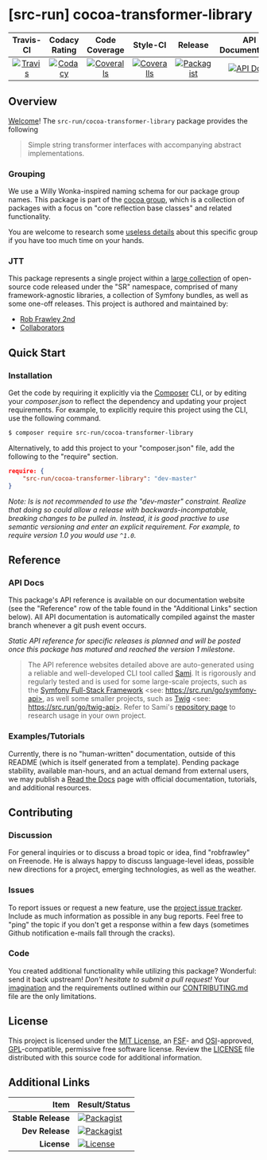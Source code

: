 
# [src-run] cocoa-transformer-library

|       Travis-CI        |      Codacy Rating      |      Code Coverage      |        Style-CI         |         Release         |    API Documentation    |
|:----------------------:|:-----------------------:|:-----------------------:|:-----------------------:|:-----------------------:|:-----------------------:|
| [![Travis](https://src.run/cocoa-transformer-library/travis.svg)](https://src.run/cocoa-transformer-library/travis) | [![Codacy](https://src.run/cocoa-transformer-library/codacy.svg)](https://src.run/cocoa-transformer-library/codacy) | [![Coveralls](https://src.run/cocoa-transformer-library/coveralls.svg)](https://src.run/cocoa-transformer-library/coveralls) | [![Coveralls](https://src.run/cocoa-transformer-library/styleci.svg)](https://src.run/cocoa-transformer-library/styleci) | [![Packagist](https://src.run/cocoa-transformer-library/packagist.svg)](https://src.run/cocoa-transformer-library/packagist) | [![API Docs](https://src.run/cocoa-transformer-library/api.svg)](https://src.run/cocoa-transformer-library/api) |


## Overview

[Welcome](https://src.run/go/readme_welcome)!
The `src-run/cocoa-transformer-library` package provides the following

> Simple string transformer interfaces with accompanying abstract implementations.

### Grouping

We use a Willy Wonka-inspired naming schema for our package group names. This package is part of the
[cocoa group](https://src.run/cocoa-transformer-library/group), which is a collection of packages with a focus
on "core reflection base classes" and related functionality.

You are welcome to research some [useless details](https://src.run/cocoa-transformer-library/group_explanation)
about this specific group if you have too much time on your hands.

### JTT

This package represents a single project within a [large collection](https://src.run/go/explore) of open-source code
released under the "SR" namespace, comprised of many framework-agnostic libraries, a collection of Symfony bundles, as
well as some one-off releases. This project is authored and maintained by:

- [Rob Frawley 2nd](https://src.run/rmf)
- [Collaborators](https://src.run/cocoa-transformer-library/github_collaborators)


## Quick Start

### Installation

Get the code by requiring it explicitly via the [Composer](https://getcomposer.com) CLI, or by editing your
*composer.json* to reflect the dependency and updating your project requirements. For example, to explicitly require
this project using the CLI, use the following command.

```bash
$ composer require src-run/cocoa-transformer-library
```

Alternatively, to add this project to your "composer.json" file, add the following to the "require" section.

```json
require: {
	"src-run/cocoa-transformer-library": "dev-master"
}
```

*Note: Is is not recommended to use the "dev-master" constraint. Realize that doing so could allow a release with
backwards-incompatable, breaking changes to be pulled in. Instead, it is good practive to use semantic versioning and
enter an explicit requirement. For example, to require version 1.0 you would use `^1.0`.*


## Reference

### API Docs

This package's API reference is available on our documentation website (see the "Reference" row of the table found in
the "Additional Links" section below). All API documentation is automatically compiled against the master branch
whenever a git push event occurs.

*Static API reference for specific releases is planned and will be posted once this package has matured and reached
the version 1 milestone*.

> The API reference websites detailed above are auto-generated using a reliable and well-developed CLI tool called
> [Sami](https://src.run/go/sami). It is rigorously and regularly tested and is used for some large-scale projects, such
> as the [Symfony Full-Stack Framework](https://src.run/go/symfony) <see: https://src.run/go/symfony-api>, as well some
> smaller projects, such as [Twig](https://src.run/go/sami-twig) <see: https://src.run/go/twig-api>. Refer to Sami's
> [repository page](https://src.run/go/sami) to research usage in your own project.

### Examples/Tutorials

Currently, there is no "human-written" documentation, outside of this README (which is itself generated from a
template). Pending package stability, available man-hours, and an actual demand from external users, we may publish
a [Read the Docs](https://src.run/go/rtd) page with official documentation, tutorials, and additional resources.


## Contributing

### Discussion

For general inquiries or to discuss a broad topic or idea, find "robfrawley" on Freenode. He is always happy to 
discuss language-level ideas, possible new directions for a project, emerging technologies, as well as the weather.

### Issues

To report issues or request a new feature, use the [project issue tracker](https://src.run/cocoa-transformer-library/github_issues).
Include as much information as possible in any bug reports. Feel free to "ping" the topic if you don't get a response
within a few days (sometimes Github notification e-mails fall through the cracks).

### Code

You created additional functionality while utilizing this package? Wonderful: send it back upstream! *Don't hesitate to
submit a pull request!* Your [imagination](https://src.run/go/readme_imagination) and the requirements outlined within
our [CONTRIBUTING.md](https://src.run/cocoa-transformer-library/contributing) file are the only limitations.


## License

This project is licensed under the [MIT License](https://src.run/go/mit), an [FSF](https://src.run/go/fsf)- and 
[OSI](https://src.run/go/osi)-approved, [GPL](https://src.run/go/gpl)-compatible, permissive free software license.
Review the [LICENSE](https://src.run/cocoa-transformer-library/license) file distributed with this source code for additional
information.


## Additional Links

| Item               | Result/Status                                                                                                      |
|-------------------:|:-------------------------------------------------------------------------------------------------------------------|
| __Stable Release__ | [![Packagist](https://src.run/cocoa-transformer-library/packagist.svg)](https://src.run/cocoa-transformer-library/packagist)     |
| __Dev Release__    | [![Packagist](https://src.run/cocoa-transformer-library/packagist_pre.svg)](https://src.run/cocoa-transformer-library/packagist) |
| __License__        | [![License](https://src.run/cocoa-transformer-library/license.svg)](https://src.run/cocoa-transformer-library/license)           |

